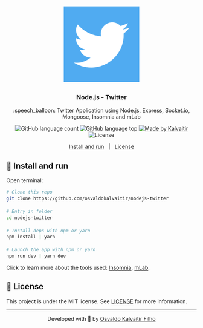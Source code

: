 <h1 align="center">
    <img src="/.github/assets/logo.png"
    width="200px"
    alt="Logo" />
</h1>

<h3 align="center">
  Node.js - Twitter
</h3>

<p align="center">
  :speech_balloon: Twitter Application using Node.js, Express, Socket.io, Mongoose, Insomnia and mLab
</p>

<p align="center">
  <img alt="GitHub language count" src="https://img.shields.io/github/languages/count/osvaldokalvaitir/nodejs-twitter.svg?color=00A83A">

  <img alt="GitHub language top" src="https://img.shields.io/github/languages/top/osvaldokalvaitir/nodejs-twitter.svg?color=00A83A">

  <a href="https://kalvaitir.com/">
    <img alt="Made by Kalvaitir" src="https://img.shields.io/badge/made%20by-Kalvaitir-00A83A">
  </a>

  <img alt="License" src="https://img.shields.io/badge/license-MIT-00A83A">
</p>

<p align="center">
  <a href="#wrench-install-and-run">Install and run</a>&nbsp;&nbsp;&nbsp;|&nbsp;&nbsp;&nbsp;<a href="#memo-license">License</a>
</p>

## :wrench: Install and run

Open terminal:

```sh
# Clone this repo
git clone https://github.com/osvaldokalvaitir/nodejs-twitter

# Entry in folder
cd nodejs-twitter

# Install deps with npm or yarn
npm install | yarn

# Launch the app with npm or yarn
npm run dev | yarn dev
```

Click to learn more about the tools used: [Insomnia](https://github.com/osvaldokalvaitir/awesome/blob/main/src/api-clients/insomnia.md), [mLab](https://github.com/osvaldokalvaitir/awesome/blob/main/src/sgdbs/mongodb/mLab.md).

## :memo: License

This project is under the MIT license. See [LICENSE](/LICENSE) for more information.

---

<p align="center">
Developed with 💚 by <a href="https://www.linkedin.com/in/osvaldokalvaitir">Osvaldo Kalvaitir Filho</a>
</p>
